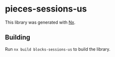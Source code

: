 # pieces-sessions-us

This library was generated with [Nx](https://nx.dev).

## Building

Run `nx build blocks-sessions-us` to build the library.
